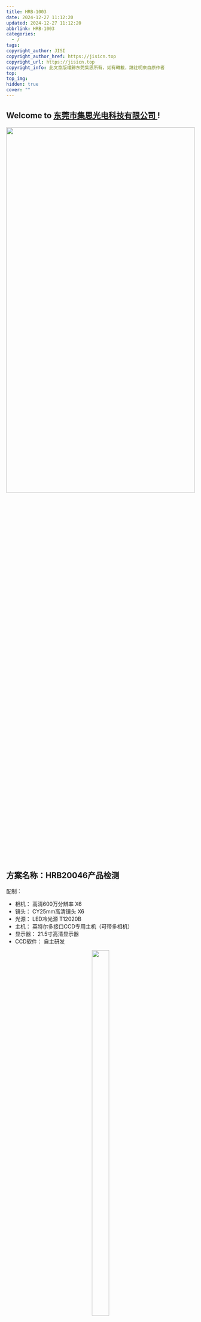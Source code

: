 ```yaml
---
title: HRB-1003
date: 2024-12-27 11:12:20
updated: 2024-12-27 11:12:20
abbrlink: HRB-1003
categories:
  - /
tags: 
copyright_author: JISI
copyright_author_href: https://jisicn.top
copyright_url: https://jisicn.top
copyright_info: 此文章版權歸东莞集思所有，如有轉載，請註明來自原作者
top: 
top_img: 
hidden: true
cover: ""
---
```

## Welcome to [东莞市集思光电科技有限公司 ](https://jisicn.top) ! 
<div align="center"><img src="https://tc.jisicn.top/img/202405031228351.jpeg" width="100%" height="50%"></img></div>

## 方案名称：HRB20046产品检测
配制：
- 相机： 高清600万分辨率    X6
- 镜头： CY25mm高清镜头    X6
- 光源： LED冷光源 T12020B    
- 主机： 英特尔多接口CCD专用主机（可带多相机）   
- 显示器： 21.5寸高清显示器
- CCD软件： 自主研发

<div align="center"><img src="https://tc.jisicn.top/img/202501191704224.png" width="30%" height="50%"></img></div>

<!-- 分割 --><div STYLE="page-break-after: always;"></div>

## 二、配件图 
### 相机
**参数**

-   600万像素网口面阵相机，IMX178，黑白
-   传感器类型 CMOS，卷帘快门
-   像元尺寸 2.4 μm × 2.4 μm
-   靶面尺寸 1/1.8''
-   分辨率 3072 × 2048

![bwm5KiVS_MV-CU060.png](https://tc.jisicn.top/img/202303301656247.png)

<!-- 分割 --><div STYLE="page-break-after: always;"></div>

### 远芯镜头
![image.png](https://tc.jisicn.top/img/202501200844120.png)

<!-- 分割 --><div STYLE="page-break-after: always;"></div>

## CCD1 
	测试项目：SMT检测（平整度，间距）

![image.png](https://tc.jisicn.top/img/202501191651546.png)

效果
![image.png](https://tc.jisicn.top/img/202501191652194.png)

<!-- 分割 --><div STYLE="page-break-after: always;"></div>

## CCD2
	测试项目：内针及接地片检测

![image.png](https://tc.jisicn.top/img/202501191657616.png)

效果
![image.png](https://tc.jisicn.top/img/202501191656052.png)

<!-- 分割 --><div STYLE="page-break-after: always;"></div>

## CCD3
	测试项目：SMT针长检测
### 1、打背光源
![image.png](https://tc.jisicn.top/img/202501191659323.png)

效果
![image.png](https://tc.jisicn.top/img/202501191658119.png)

<!-- 分割 --><div STYLE="page-break-after: always;"></div>
### 2、打正光
![image.png](https://tc.jisicn.top/img/202501191702499.png)

效果
![image.png](https://tc.jisicn.top/img/202501191702001.png)

<!-- 分割 --><div STYLE="page-break-after: always;"></div>
## 下载
[下载地址](https://jisi.lanzout.com/i6gwS2lerurc)    [相机3D图](https://jisi.lanzout.com/iPMxK2gwzj8d)   [远芯镜头3D图](https://jisi.lanzout.com/iF6HG2lery3c)

---

<center><a href="https://www.jisicn.top" target="_blank">东莞集思光电科技有限公司</a></center>
<center><a href="https://www.jisicn.top" target="_blank">https://www.jisicn.top</a></center>
<center><a href="Https://www.dgjisi.eu.org" target="_blank">https://www.dgjisi.eu.org</a></center>

----

## 如何获取最新CCD程序
关注公众号，并发送`CCD`获取

<div align="center">
    <img src="https://tc.jisicn.top/img/202404251607047.png" width="40%" height="40%"></img>
</div>

------

<div align='center' ><font size='50'>END THANKS</font></div>
<div align='center'><font size='3'><b>联系人：周生  18029199900 「dgjisi@foxmail.com」</b></font></div>
